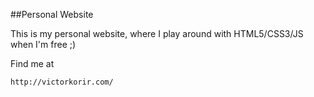 ##Personal Website

This is my personal website, where I play around with HTML5/CSS3/JS when I'm free ;)

Find me at

```
http://victorkorir.com/
```
